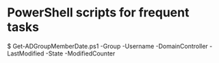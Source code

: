 # PowerShell scripts for frequent tasks

$ Get-ADGroupMemberDate.ps1
  -Group
  -Username
  -DomainController
  -LastModified
  -State
  -ModifiedCounter
